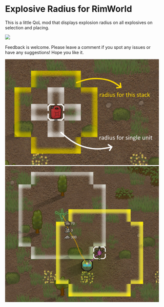 # Explosive Radius for RimWorld

This is a little QoL mod that displays explosion radius on all explosives on selection and placing.

[<img src="https://i.imgur.com/N8E4pyP.png" height="50">](https://steamcommunity.com/workshop/filedetails/?id=2729671309)

Feedback is welcome. Please leave a comment if you spot any issues or have any suggestions! Hope you like it.


![](./About/Preview.png)
![](./About/Preview2.png)